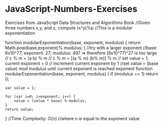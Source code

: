 # JavaScript-Numbers-Exercises
Exercises from JavaScript Data Structures and Algorithms Book
//Given three numbers x,y, and z, compute (x^y)%p 
//This is a modular exponentiation

function modularExponentiation(base, exponent, modulus) {
    return Math.pow(base,exponent)% modulus;
}
//try with a larger exponent 
//base: 6x10^77; exponent: 27; modulus: 497 => therefore (6x10^77)^27 is too large
// c % m = (a b) % m
// c % m = [(a % m) (b% m)] % m
// set value = 1, current exponent = 0
// increment current exponent by 1
//set value = (base value) mod modulus until current exponent is reached exponent
function modularExponentiation(base, exponent, modulus) {
    if (modulus == 1) return 0;

    var value = 1;

    for (var i=0; i<exponent; i++) {
        value = (value * base) % modulus;
    }
    return value;
}
//Time Complexity: O(n)
//where n is equal to the exponent value

